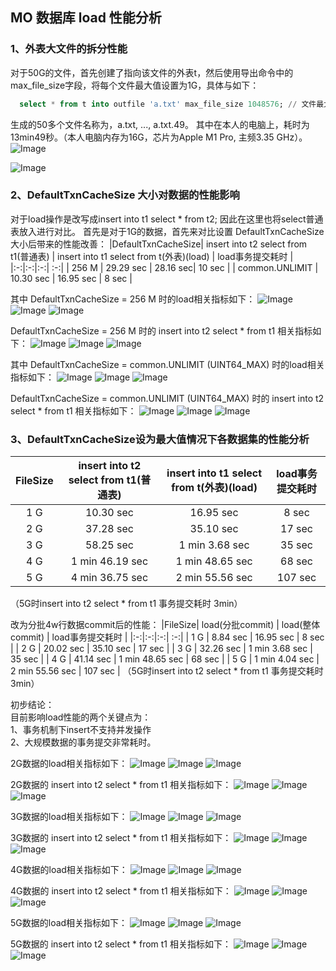 ## MO 数据库 load 性能分析
### 1、外表大文件的拆分性能
对于50G的文件，首先创建了指向该文件的外表t，然后使用导出命令中的max_file_size字段，将每个文件最大值设置为1G，具体与如下：
```sql
  select * from t into outfile 'a.txt' max_file_size 1048576; // 文件最大值单位为KB
```
生成的50多个文件名称为，a.txt, ..., a.txt.49。 其中在本人的电脑上，耗时为13min49秒。（本人电脑内存为16G，芯片为Apple M1 Pro, 主频3.35 GHz）。
![Image](https://github.com/jianwan0214/docs/blob/main/design/performance/export.png)

![Image](https://github.com/jianwan0214/docs/blob/main/design/performance/file.png)

### 2、DefaultTxnCacheSize 大小对数据的性能影响
对于load操作是改写成insert into t1 select * from t2; 因此在这里也将select普通表放入进行对比。
首先是对于1G的数据，首先来对比设置 DefaultTxnCacheSize 大小后带来的性能改善：
|DefaultTxnCacheSize| insert into t2 select from t1(普通表) | insert into t1 select from t(外表)(load) | load事务提交耗时 |
|:-:|:-:|:-:| :-:|
| 256 M | 29.29 sec | 28.16 sec| 10 sec |
| common.UNLIMIT | 10.30 sec | 16.95 sec | 8 sec |

其中 DefaultTxnCacheSize = 256 M 时的load相关指标如下：
![Image](https://github.com/jianwan0214/docs/blob/main/design/performance/explain_load_1G.png)
![Image](https://github.com/jianwan0214/docs/blob/main/design/performance/load_mem.png)
![Image](https://github.com/jianwan0214/docs/blob/main/design/performance/load_mem_graph.png)

DefaultTxnCacheSize = 256 M 时的 insert into t2 select * from t1 相关指标如下：
![Image](https://github.com/jianwan0214/docs/blob/main/design/performance/explain_load_1G_fullMem.png)
![Image](https://github.com/jianwan0214/docs/blob/main/design/performance/insert_mem.png)
![Image](https://github.com/jianwan0214/docs/blob/main/design/performance/insert_mem_graph.png)


其中 DefaultTxnCacheSize = common.UNLIMIT (UINT64_MAX) 时的load相关指标如下：
![Image](https://github.com/jianwan0214/docs/blob/main/design/performance/explain_load_1G_fullMem.png)
![Image](https://github.com/jianwan0214/docs/blob/main/design/performance/load_mem_fullMem.png)
![Image](https://github.com/jianwan0214/docs/blob/main/design/performance/load_mem_graph_fullMem.png)

DefaultTxnCacheSize = common.UNLIMIT (UINT64_MAX) 时的 insert into t2 select * from t1 相关指标如下：
![Image](https://github.com/jianwan0214/docs/blob/main/design/performance/explain_insert_1G_fullMem.png)
![Image](https://github.com/jianwan0214/docs/blob/main/design/performance/insert_mem_fullMem.png)
![Image](https://github.com/jianwan0214/docs/blob/main/design/performance/insert_mem_graph_fullMem.png.png)

### 3、DefaultTxnCacheSize设为最大值情况下各数据集的性能分析
|FileSize| insert into t2 select from t1(普通表) | insert into t1 select from t(外表)(load) | load事务提交耗时 |
|:-:|:-:|:-:| :-:|
| 1 G | 10.30 sec | 16.95 sec | 8 sec |
| 2 G | 37.28 sec | 35.10 sec | 17 sec |
| 3 G | 58.25 sec | 1 min 3.68 sec | 35 sec |
| 4 G | 1 min 46.19 sec | 1 min 48.65 sec | 68 sec |
| 5 G | 4 min 36.75 sec | 2 min 55.56 sec | 107 sec |
（5G时insert into t2 select * from t1 事务提交耗时 3min）

改为分批4w行数据commit后的性能：
|FileSize| load(分批commit) | load(整体commit) | load事务提交耗时 |
|:-:|:-:|:-:| :-:|
| 1 G | 8.84 sec | 16.95 sec | 8 sec |
| 2 G | 20.02 sec | 35.10 sec | 17 sec |
| 3 G | 32.26 sec | 1 min 3.68 sec | 35 sec |
| 4 G | 41.14 sec | 1 min 48.65 sec | 68 sec |
| 5 G | 1 min 4.04 sec | 2 min 55.56 sec | 107 sec |
（5G时insert into t2 select * from t1 事务提交耗时 3min）

初步结论：  
目前影响load性能的两个关键点为：  
1、事务机制下insert不支持并发操作  
2、大规模数据的事务提交非常耗时。  

2G数据的load相关指标如下：
![Image](https://github.com/jianwan0214/docs/blob/main/design/performance/explain_load_2G.png)
![Image](https://github.com/jianwan0214/docs/blob/main/design/performance/load_mem_2G.png)
![Image](https://github.com/jianwan0214/docs/blob/main/design/performance/load_mem_graph_2G.png.png)

2G数据的 insert into t2 select * from t1 相关指标如下：
![Image](https://github.com/jianwan0214/docs/blob/main/design/performance/explain_insert_2G.png)
![Image](https://github.com/jianwan0214/docs/blob/main/design/performance/insert_mem_2G.png)
![Image](https://github.com/jianwan0214/docs/blob/main/design/performance/insert_mem_graph_2G.png)

3G数据的load相关指标如下：
![Image](https://github.com/jianwan0214/docs/blob/main/design/performance/explain_load_3G.png)
![Image](https://github.com/jianwan0214/docs/blob/main/design/performance/load_mem_3G.png)
![Image](https://github.com/jianwan0214/docs/blob/main/design/performance/load_mem_graph_3G.png)

3G数据的 insert into t2 select * from t1 相关指标如下：
![Image](https://github.com/jianwan0214/docs/blob/main/design/performance/explain_insert_3G.png)
![Image](https://github.com/jianwan0214/docs/blob/main/design/performance/insert_mem_3G.png)
![Image](https://github.com/jianwan0214/docs/blob/main/design/performance/insert_mem_graph_3G.png)

4G数据的load相关指标如下：
![Image](https://github.com/jianwan0214/docs/blob/main/design/performance/explain_load_4G.png)
![Image](https://github.com/jianwan0214/docs/blob/main/design/performance/load_mem_4G.png)
![Image](https://github.com/jianwan0214/docs/blob/main/design/performance/load_mem_graph_4G.png)

4G数据的 insert into t2 select * from t1 相关指标如下：
![Image](https://github.com/jianwan0214/docs/blob/main/design/performance/explain_insert_4G.png)
![Image](https://github.com/jianwan0214/docs/blob/main/design/performance/insert_mem_4G.png)
![Image](https://github.com/jianwan0214/docs/blob/main/design/performance/insert_mem_graph_4G.png)

5G数据的load相关指标如下：
![Image](https://github.com/jianwan0214/docs/blob/main/design/performance/explain_load_5G.png)
![Image](https://github.com/jianwan0214/docs/blob/main/design/performance/load_mem_5G.png)
![Image](https://github.com/jianwan0214/docs/blob/main/design/performance/load_mem_graph_5G.png)

5G数据的 insert into t2 select * from t1 相关指标如下：
![Image](https://github.com/jianwan0214/docs/blob/main/design/performance/explain_insert_5G.png)
![Image](https://github.com/jianwan0214/docs/blob/main/design/performance/insert_mem_5G.png)
![Image](https://github.com/jianwan0214/docs/blob/main/design/performance/insert_mem_graph_5G.png)

